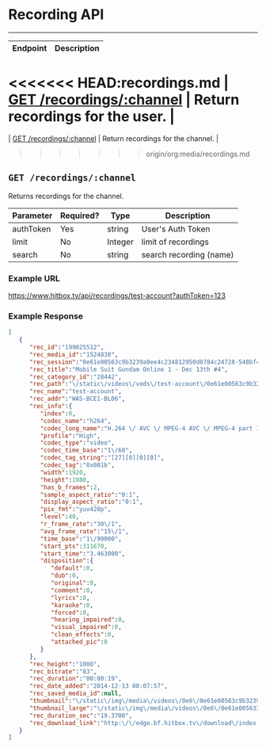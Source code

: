 # Recording API
***

| Endpoint | Description |
| ---- | --------------- |
<<<<<<< HEAD:recordings.md
| [GET /recordings/:channel](/recordings.md#get-recordingsuser) | Return recordings for the user. |
=======
| [GET /recordings/:channel](/media/recordings.md#get-recordingschannel) | Return recordings for the channel. |
>>>>>>> origin/org:media/recordings.md

## `GET /recordings/:channel`

Returns recordings for the channel.

| Parameter | Required? | Type | Description |
| --- | --- | --- | --- |
| authToken | Yes | string | User's Auth Token |
| limit | No | Integer | limit of recordings |
| search | No | string | search recording (name) |

### Example URL

https://www.hitbox.tv/api/recordings/test-account?authToken=123

### Example Response 

```json
[
   {
      "rec_id":"199025512",
      "rec_media_id":"1524830",
      "rec_session":"0e61e00563c9b3239a0ee4c234812950d0784c24728-548bf4333a43867",
      "rec_title":"Mobile Suit Gundam Online 1 - Dec 13th #4",
      "rec_category_id":"28442",
      "rec_path":"\/static\/videos\/vods\/test-account\/0e61e00563c9b3239a0ee4c812950d0784c24728-548bf4333a867\/test-account\/index.m3u8",
      "rec_name":"test-account",
      "rec_addr":"WAS-BCE1-BL06",
      "rec_info":{
         "index":0,
         "codec_name":"h264",
         "codec_long_name":"H.264 \/ AVC \/ MPEG-4 AVC \/ MPEG-4 part 10",
         "profile":"High",
         "codec_type":"video",
         "codec_time_base":"1\/60",
         "codec_tag_string":"[27][0][0][0]",
         "codec_tag":"0x001b",
         "width":1920,
         "height":1080,
         "has_b_frames":2,
         "sample_aspect_ratio":"0:1",
         "display_aspect_ratio":"0:1",
         "pix_fmt":"yuv420p",
         "level":40,
         "r_frame_rate":"30\/1",
         "avg_frame_rate":"15\/1",
         "time_base":"1\/90000",
         "start_pts":311670,
         "start_time":"3.463000",
         "disposition":{
            "default":0,
            "dub":0,
            "original":0,
            "comment":0,
            "lyrics":0,
            "karaoke":0,
            "forced":0,
            "hearing_impaired":0,
            "visual_impaired":0,
            "clean_effects":0,
            "attached_pic":0
         }
      },
      "rec_height":"1080",
      "rec_bitrate":"83",
      "rec_duration":"00:00:19",
      "rec_date_added":"2014-12-13 08:07:57",
      "rec_saved_media_id":null,
      "thumbnail":"\/static\/img\/media\/videos\/0e6\/0e61e00563c9b3239a0ee433c812950d0784c243728-548bf4333a867_mid_000.jpg",
      "thumbnail_large":"\/static\/img\/media\/videos\/0e6\/0e61e005633c9b3239a330ee4c812950d0784c24728-548bf4333a867_large_000.jpg",
      "rec_duration_sec":"19.3700",
      "rec_download_link":"http:\/\/edge.bf.hitbox.tv\/download\/index.m3u8?h=zLrNdpX33DNTlp_1L3Ke1pkpA&e=1418811941"
   }
]
```
